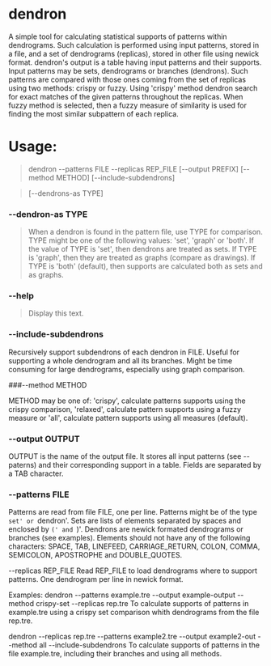 # dendron
A simple tool for calculating statistical supports of patterns within dendrograms. Such calculation is performed using input patterns, stored in a file, and a set of dendrograms (replicas), stored in other file using newick format. dendron's output is a table having input patterns and their supports. Input patterns may be sets, dendrograms or branches (dendrons). Such patterns are compared with those ones coming from the set of replicas using two methods: crispy or fuzzy. Using 'crispy' method dendron search for exact matches of the given patterns throughout the replicas. When fuzzy method is selected, then a fuzzy measure of similarity is used for finding the most similar subpattern of each replica.

# Usage:      

> dendron --patterns FILE --replicas REP_FILE [--output PREFIX] [--method METHOD] [--include-subdendrons]

> [--dendrons-as TYPE]

###   --dendron-as TYPE 

>   When a dendron is found in the pattern file, use TYPE
                             for comparison. TYPE might be one of the following values:
                             'set', 'graph' or 'both'. If the value of TYPE is 'set',
                             then dendrons are treated as sets. If TYPE is 'graph', then
                             they are treated as graphs (compare as drawings). If TYPE
                             is 'both' (default), then supports are calculated both as sets
                             and as graphs.

###  --help
 
>   Display this text.

###   --include-subdendrons

Recursively support subdendrons of each dendron in FILE. Useful for supporting a whole dendrogram and all its branches. Might be time consuming for large dendrograms, especially using graph comparison.

###--method METHOD

METHOD may be one of: 'crispy', calculate patterns supports using the crispy comparison, 'relaxed', calculate pattern supports using a fuzzy measure or 'all', calculate pattern supports using all measures (default).

### --output OUTPUT

OUTPUT is the name of the output file. It stores all input patterns (see --paterns) and their corresponding support in a table. Fields are separated by a TAB character.

###   --patterns FILE
Patterns are read from file FILE, one per line. Patterns might be of the type `set' or `dendron'. Sets are lists of elements separated by spaces and enclosed by `(' and `)'. Dendrons are newick formated dendrograms or branches (see examples). Elements should not have any of the following characters: SPACE, TAB, LINEFEED, CARRIAGE_RETURN, COLON, COMMA, SEMICOLON, APOSTROPHE and DOUBLE_QUOTES.
                             
   --replicas REP_FILE       Read REP_FILE to load dendrograms where to support patterns.
                             One dendrogram per line in newick format.

 Examples:   dendron --patterns example.tre --output example-output --method crispy-set --replicas rep.tre
             To calculate supports of patterns in example.tre using a crispy set comparison whith dendrograms
             from the file rep.tre.

dendron --replicas rep.tre --patterns example2.tre --output example2-out --method all --include-subdendrons
             To calculate supports of patterns in the file example.tre, including their branches and using all methods.
